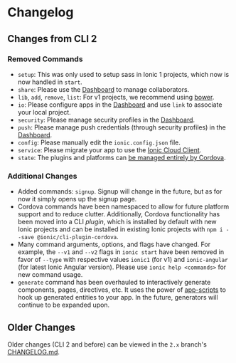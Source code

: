 # Changelog

## Changes from CLI 2

### Removed Commands

* `setup`: This was only used to setup sass in Ionic 1 projects, which now is
  now handled in `start`.
* `share`: Please use the [Dashboard](https://apps.ionic.io/) to manage
  collaborators.
* `lib`, `add`, `remove`, `list`: For v1 projects, we recommend using
  [bower](https://bower.io/).
* `io`: Please configure apps in the [Dashboard](https://apps.ionic.io/) and
  use `link` to associate your local project.
* `security`: Please manage security profiles in the
  [Dashboard](https://apps.ionic.io/).
* `push`: Please manage push credentials (through security profiles) in the
  [Dashboard](https://apps.ionic.io/).
* `config`: Please manually edit the `ionic.config.json` file.
* `service`: Please migrate your app to use the [Ionic Cloud
  Client](https://github.com/driftyco/ionic-cloud).
* `state`: The plugins and platforms can [be managed entirely by
  Cordova](https://cordova.apache.org/docs/en/latest/platform_plugin_versioning_ref/).

### Additional Changes

* Added commands: `signup`. Signup will change in the future, but as for now it
  simply opens up the signup page.
* Cordova commands have been namespaced to allow for future platform support
  and to reduce clutter. Additionally, Cordova functionality has been moved
  into a CLI _plugin_, which is installed by default with new Ionic projects
  and can be installed in existing Ionic projects with `npm i --save
  @ionic/cli-plugin-cordova`.
* Many command arguments, options, and flags have changed. For example, the
  `--v1` and `--v2` flags in `ionic start` have been removed in favor of
  `--type` with respective values `ionic1` (for v1) and `ionic-angular` (for
  latest Ionic Angular version). Please use `ionic help <commands>` for new
  command usage.
* `generate` command has been overhauled to interactively generate components,
  pages, directives, etc. It uses the power of
  [app-scripts](https://github.com/driftyco/ionic-app-scripts/) to hook up
  generated entities to your app. In the future, generators will continue to be
  expanded upon.

## Older Changes

Older changes (CLI 2 and before) can be viewed in the `2.x` branch's
[CHANGELOG.md](https://github.com/driftyco/ionic-cli/blob/2.x/CHANGELOG.md).
